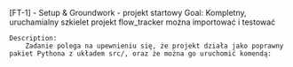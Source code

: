 
[FT-1] - Setup & Groundwork - projekt startowy
Goal:
    Kompletny, uruchamialny szkielet projekt flow_tracker
        można importować i testować
    
    Description:
        Zadanie polega na upewnieniu się, że projekt działa jako poprawny pakiet Pythona z układem src/, oraz że można go uruchomić komendą:
        